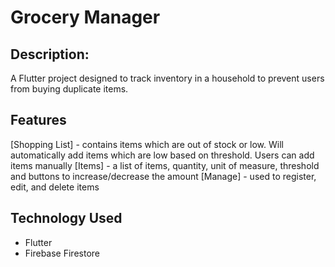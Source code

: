 # Grocery Manager
## Description:
A Flutter project designed to track inventory in a household to prevent users from buying duplicate items.

## Features
 [Shopping List] - contains items which are out of stock or low. Will automatically add items which are low based on threshold. Users can add items manually
 [Items] - a list of items, quantity, unit of measure, threshold and buttons to increase/decrease the amount
 [Manage] - used to register, edit, and delete items

## Technology Used
 - Flutter
 - Firebase Firestore
